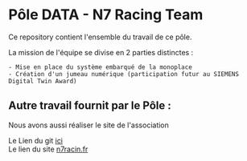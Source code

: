 # Pôle DATA - N7 Racing Team
Ce repository contient l'ensemble du travail de ce pôle.


La mission de l'équipe se divise en 2 parties distinctes :


    - Mise en place du système embarqué de la monoplace
    - Création d'un jumeau numérique (participation futur au SIEMENS Digital Twin Award)

## Autre travail fournit par le Pôle :
Nous avons aussi réaliser le site de l'association

Le Lien du git [ici](https://github.com/LucasThTrT/n7racing)\
Le lien du site [n7racin.fr](www.n7racing.fr)
